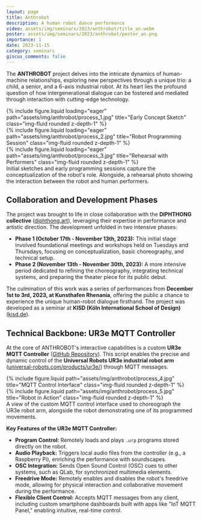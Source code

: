 ```yaml
---
layout: page
title: Anthrobot
description: A human robot dance performance
video: assets/img/seminars/2023/anthrobot/title_an.webm
poster: assets/img/seminars/2023/anthrobot/poster_an.png
importance: 1
date: 2023-11-15
category: seminars
giscus_comments: false
---
```


The **ANTHROBOT** project delves into the intricate dynamics of human-machine relationships, exploring new perspectives through a unique trio: a child, a senior, and a 6-axis industrial robot. At its heart lies the profound question of how intergenerational dialogue can be fostered and mediated through interaction with cutting-edge technology.

<div class="row">
    <div class="col-sm mt-3 mt-md-0">
        {% include figure.liquid loading="eager" path="assets/img/anthrobot/process_1.jpg" title="Early Concept Sketch" class="img-fluid rounded z-depth-1" %}
    </div>
    <div class="col-sm mt-3 mt-md-0">
        {% include figure.liquid loading="eager" path="assets/img/anthrobot/process_2.jpg" title="Robot Programming Session" class="img-fluid rounded z-depth-1" %}
    </div>
    <div class="col-sm mt-3 mt-md-0">
        {% include figure.liquid loading="eager" path="assets/img/anthrobot/process_3.jpg" title="Rehearsal with Performers" class="img-fluid rounded z-depth-1" %}
    </div>
</div>
<div class="caption">
    Initial sketches and early programming sessions capture the conceptualization of the robot's role. Alongside, a rehearsal photo showing the interaction between the robot and human performers.
</div>

## Collaboration and Development Phases

The project was brought to life in close collaboration with the **DIPHTHONG collective** ([diphthong.art](https://diphthong.art/en/info-en/)), leveraging their expertise in performance and artistic direction. The development unfolded in two intensive phases:

- **Phase 1 (October 17th - November 13th, 2023):** This initial stage involved foundational meetings and workshops held on Tuesdays and Thursdays, focusing on conceptualization, basic choreography, and technical setup.
- **Phase 2 (November 13th - November 30th, 2023):** A more intensive period dedicated to refining the choreography, integrating technical systems, and preparing the theater piece for its public debut.

The culmination of this work was a series of performances from **December 1st to 3rd, 2023, at Kunsthafen Rhenania**, offering the public a chance to experience the unique human-robot dialogue firsthand. The project was developed as a seminar at **KISD (Köln International School of Design)** ([kisd.de](https://kisd.de/)).

## Technical Backbone: UR3e MQTT Controller

At the core of ANTHROBOT's interactive capabilities is a custom **UR3e MQTT Controller** ([GitHub Repository](https://github.com/laurajul/ur3e_mqtt_controller)). This script enables the precise and dynamic control of the **Universal Robots UR3e industrial robot arm** ([universal-robots.com/products/ur3e/](https://www.universal-robots.com/products/ur3e/)) through MQTT messages.

<div class="row justify-content-sm-center">
    <div class="col-sm-8 mt-3 mt-md-0">
        {% include figure.liquid path="assets/img/anthrobot/process_4.jpg" title="MQTT Control Interface" class="img-fluid rounded z-depth-1" %}
    </div>
    <div class="col-sm-4 mt-3 mt-md-0">
        {% include figure.liquid path="assets/img/anthrobot/process_5.jpg" title="Robot in Action" class="img-fluid rounded z-depth-1" %}
    </div>
</div>
<div class="caption">
    A view of the custom MQTT control interface used to choreograph the UR3e robot arm, alongside the robot demonstrating one of its programmed movements.
</div>

**Key Features of the UR3e MQTT Controller:**

- **Program Control:** Remotely loads and plays `.urp` programs stored directly on the robot.
- **Audio Playback:** Triggers local audio files from the controller (e.g., a Raspberry Pi), enriching the performance with soundscapes.
- **OSC Integration:** Sends Open Sound Control (OSC) cues to other systems, such as QLab, for synchronized multimedia elements.
- **Freedrive Mode:** Remotely enables and disables the robot's freedrive mode, allowing for physical interaction and collaborative movement during the performance.
- **Flexible Client Control:** Accepts MQTT messages from any client, including custom smartphone dashboards built with apps like "IoT MQTT Panel," enabling intuitive, real-time control.
